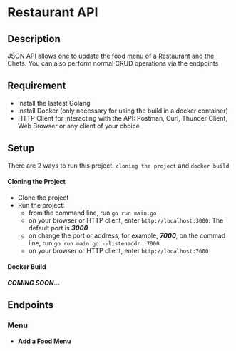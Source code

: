 # Restaurant API
## Description
JSON API allows one to update the food menu of a Restaurant and the Chefs. You can also perform normal CRUD operations via the endpoints

## Requirement
- Install the lastest Golang
- Install Docker (only necessary for using the build in a docker container)
- HTTP Client for interacting with the API: Postman, Curl, Thunder Client, Web Browser or any client of your choice

## Setup
There are 2 ways to run this project: `cloning the project` and `docker build`

#### Cloning the Project
- Clone the project
- Run the project: 
    - from the command line, run `go run main.go`
    - on your browser or HTTP client, enter `http://localhost:3000`. The default port is ***3000***
    - on change the port or address, for example, ***7000***, on the commad line, run `go run main.go --listenaddr :7000`
    - on your browser or HTTP client, enter `http://localhost:7000` 

#### Docker Build
***COMING SOON...***

## Endpoints
### Menu
- **Add a Food Menu**

